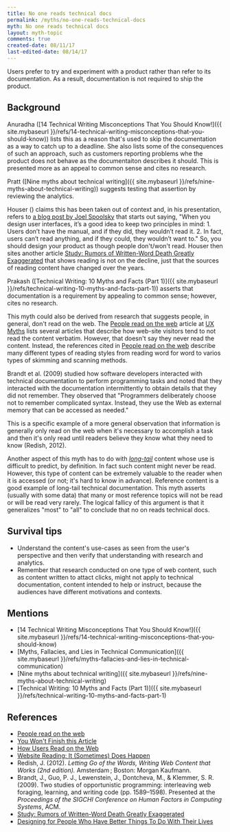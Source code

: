```yaml
---
title: No one reads technical docs
permalink: /myths/no-one-reads-technical-docs
myth: No one reads technical docs
layout: myth-topic
comments: true
created-date: 08/11/17
last-edited-date: 08/14/17
---
```


Users prefer to try and experiment with a product rather than refer to its documentation. As a result, documentation is not required to ship the product.

## Background

Anuradha ([14 Technical Writing Misconceptions That You Should Know!]({{ site.mybaseurl }}/refs/14-technical-writing-misconceptions-that-you-should-know)) lists this as a reason that's used to skip the documentation as a way to catch up to a deadline. She also lists some of the consequences of such an approach, such as customers reporting problems whe the product does not behave as the documentaiton describes it should. This is presented more as an appeal to common sense and cites no research.
 
Pratt ([Nine myths about technical writing]({{ site.mybaseurl }}/refs/nine-myths-about-technical-writing)) suggests testing that assertion by reviewing the analytics.

Houser () claims this has been taken out of context and, in his presentation, refers to [a blog post by Joel Spoolsky](https://www.joelonsoftware.com/2000/04/27/designing-for-people-who-have-better-things-to-do-with-their-lives/) that starts out saying, "When you design user interfaces, it’s a good idea to keep two principles in mind: 1. Users don’t have the manual, and if they did, they wouldn’t read it. 2. In fact, users can’t read anything, and if they could, they wouldn’t want to." So, you should design your product as though people don't/won't read. Houser then sites another article [Study: Rumors of Written-Word Death Greatly Exaggerated](https://www.wired.com/2009/12/reading-expands-study/) that shows reading is not on the decline, just that the sources of reading content have changed over the years.

Prakash ([Technical Writing: 10 Myths and Facts (Part 1)]({{ site.mybaseurl }}/refs/technical-writing-10-myths-and-facts-part-1)) asserts that documentation is a requirement by appealing to common sense; however, cites no research.

This myth could also be derived from research that suggests people, in general, don't read on the web. The [People read on the web](http://uxmyths.com/post/647473628/myth-people-read-on-the-web) article at [UX Myths](http://uxmyths.com) lists several articles that describe how web-site visitors tend to not read the content verbatim. However, that doesn't say they never read the content. Instead, the references cited in [People read on the web](http://uxmyths.com/post/647473628/myth-people-read-on-the-web) describe many different types of reading styles from reading word for word to varios types of skimming and scanning methods.

Brandt et al. (2009) studied how software developers interacted with technical documentation to perform programming tasks and noted that they interacted with the documentation intermittently to obtain details that they did not remember. They observed that "Programmers deliberately choose not to remember complicated syntax. Instead, they use the Web as external memory that can be accessed as needed."

This is a specific example of a more general observation that information is generally only read on the web when it's necessary to accomplish a task and then it's only read until readers believe they know what they need to know (Redish, 2012). 

Another aspect of this myth has to do with _[long-tail](https://en.wikipedia.org/wiki/Long_tail)_ content whose use is difficult to predict, by definition. In fact such content might never be read. However, this type of content can be extremely valuable to the reader when it is accessed (or not; it's hard to know in advance). Reference content is a good example of long-tail technical documentation. This myth asserts (usually with some data) that many or most reference topics will not be read or will be read very rarely. The logical fallicy of this argument is that  it generalizes "most" to "all" to conclude that no on reads technical docs.

## Survival tips

* Understand the content's use-cases as seen from the user's perspective and then verify that understanding with research and analytics.
* Remember that research conducted on one type of web content, such as content written to attact clicks, might not apply to technical documentation, content intended to help or instruct, because the audiences have different motivations and contexts. 

## Mentions

* [14 Technical Writing Misconceptions That You Should Know!]({{ site.mybaseurl }}/refs/14-technical-writing-misconceptions-that-you-should-know)
* [Myths, Fallacies, and Lies in Technical Communication]({{ site.mybaseurl }}/refs/myths-fallacies-and-lies-in-technical-communication)
* [Nine myths about technical writing]({{ site.mybaseurl }}/refs/nine-myths-about-technical-writing)
* [Technical Writing: 10 Myths and Facts (Part 1)]({{ site.mybaseurl }}/refs/technical-writing-10-myths-and-facts-part-1)

## References

* [People read on the web](http://uxmyths.com/post/647473628/myth-people-read-on-the-web)
* [You Won't Finish this Article](http://www.slate.com/articles/technology/technology/2013/06/how_people_read_online_why_you_won_t_finish_this_article.html)
* [How Users Read on the Web](https://www.nngroup.com/articles/how-users-read-on-the-web/)
* [Website Reading: It (Sometimes) Does Happen](https://www.nngroup.com/articles/how-users-read-on-the-web/)
* Redish, J. (2012). _Letting Go of the Words, Writing Web Content that Works (2nd edition)._ Amsterdam ; Boston: Morgan Kaufmann.
* Brandt, J., Guo, P. J., Lewenstein, J., Dontcheva, M., & Klemmer, S. R. (2009). Two studies of opportunistic programming: interleaving web foraging, learning, and writing code (pp. 1589–1598). Presented at the _Proceedings of the SIGCHI Conference on Human Factors in Computing Systems_, ACM.
* [Study: Rumors of Written-Word Death Greatly Exaggerated](https://www.wired.com/2009/12/reading-expands-study/)
* [Designing for People Who Have Better Things To Do With Their Lives](https://www.joelonsoftware.com/2000/04/27/designing-for-people-who-have-better-things-to-do-with-their-lives/)
